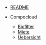 - [README](de/README.md)

- Compocloud
  - [Biofilter](de/compocloud/Biofilter.md)
  - [Miete](de/compocloud/Miete.md)
  - [Uebersicht](de/compocloud/Uebersicht.md)